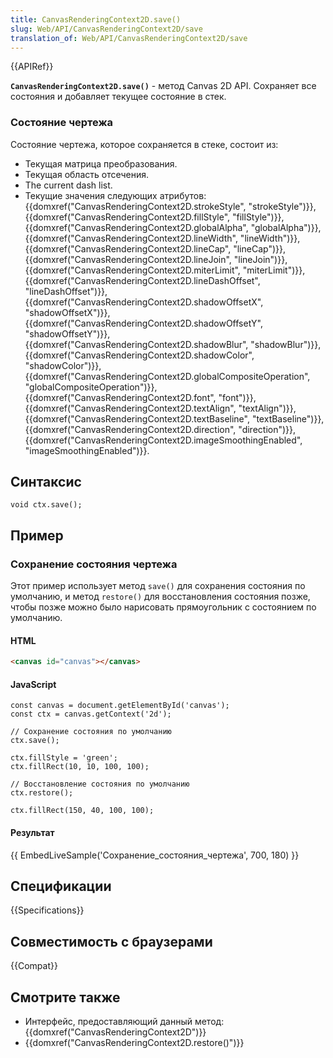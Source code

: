 ```yaml
---
title: CanvasRenderingContext2D.save()
slug: Web/API/CanvasRenderingContext2D/save
translation_of: Web/API/CanvasRenderingContext2D/save
---
```


{{APIRef}}

**`CanvasRenderingContext2D.save()`** - метод Canvas 2D API. Сохраняет все состояния и добавляет текущее состояние в стек.

### Состояние чертежа

Состояние чертежа, которое сохраняется в стеке, состоит из:

- Текущая матрица преобразования.
- Текущая область отсечения.
- The current dash list.
- Текущие значения следующих атрибутов: {{domxref("CanvasRenderingContext2D.strokeStyle", "strokeStyle")}}, {{domxref("CanvasRenderingContext2D.fillStyle", "fillStyle")}}, {{domxref("CanvasRenderingContext2D.globalAlpha", "globalAlpha")}}, {{domxref("CanvasRenderingContext2D.lineWidth", "lineWidth")}}, {{domxref("CanvasRenderingContext2D.lineCap", "lineCap")}}, {{domxref("CanvasRenderingContext2D.lineJoin", "lineJoin")}}, {{domxref("CanvasRenderingContext2D.miterLimit", "miterLimit")}}, {{domxref("CanvasRenderingContext2D.lineDashOffset", "lineDashOffset")}}, {{domxref("CanvasRenderingContext2D.shadowOffsetX", "shadowOffsetX")}}, {{domxref("CanvasRenderingContext2D.shadowOffsetY", "shadowOffsetY")}}, {{domxref("CanvasRenderingContext2D.shadowBlur", "shadowBlur")}}, {{domxref("CanvasRenderingContext2D.shadowColor", "shadowColor")}}, {{domxref("CanvasRenderingContext2D.globalCompositeOperation", "globalCompositeOperation")}}, {{domxref("CanvasRenderingContext2D.font", "font")}}, {{domxref("CanvasRenderingContext2D.textAlign", "textAlign")}}, {{domxref("CanvasRenderingContext2D.textBaseline", "textBaseline")}}, {{domxref("CanvasRenderingContext2D.direction", "direction")}}, {{domxref("CanvasRenderingContext2D.imageSmoothingEnabled", "imageSmoothingEnabled")}}.

## Синтаксис

```
void ctx.save();
```

## Пример

### Сохранение состояния чертежа

Этот пример использует метод `save()` для сохранения состояния по умолчанию, и метод `restore()` для восстановления состояния позже, чтобы позже можно было нарисовать прямоугольник с состоянием по умолчанию.

#### HTML

```html
<canvas id="canvas"></canvas>
```

#### JavaScript

```
const canvas = document.getElementById('canvas');
const ctx = canvas.getContext('2d');

// Сохранение состояния по умолчанию
ctx.save();

ctx.fillStyle = 'green';
ctx.fillRect(10, 10, 100, 100);

// Восстановление состояния по умолчанию
ctx.restore();

ctx.fillRect(150, 40, 100, 100);
```

#### Результат

{{ EmbedLiveSample('Сохранение_состояния_чертежа', 700, 180) }}

## Спецификации

{{Specifications}}

## Совместимость с браузерами

{{Compat}}

## Смотрите также

- Интерфейс, предоставляющий данный метод: {{domxref("CanvasRenderingContext2D")}}
- {{domxref("CanvasRenderingContext2D.restore()")}}
